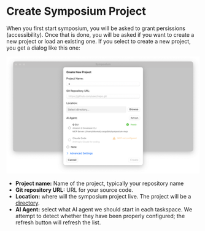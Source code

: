 # Create Symposium Project

When you first start symposium, you will be asked to grant persissions (accessibility). Once that is done, you will be asked if you want to create a new project or load an existing one. If you select to create a new project, you get a dialog like this one:

![Screenshot from creating a new project](./symposium-project-new.png)

* **Project name:** Name of the project, typically your repository name
* **Git repository URL:** URL for your source code.
* **Location:** where will the symposium project live. The project will be a [directory](../ref/symposium-projects.md).
* **AI Agent:** select what AI agent we should start in each taskspace. We attempt to detect whether they have been properly configured; the refresh button will refresh the list.


